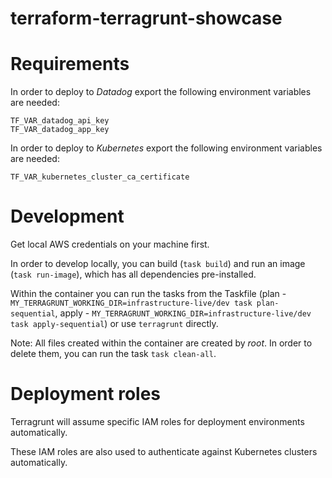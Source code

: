 # terraform-terragrunt-showcase

# Requirements

In order to deploy to *Datadog* export the following environment variables are needed:
```shell script
TF_VAR_datadog_api_key
TF_VAR_datadog_app_key
```

In order to deploy to *Kubernetes* export the following environment variables are needed:
```shell script
TF_VAR_kubernetes_cluster_ca_certificate
```

# Development

Get local AWS credentials on your machine first.

In order to develop locally, you can build (`task build`) and run an image (`task run-image`), which has all dependencies pre-installed.

Within the container you can run the tasks from the Taskfile (plan - `MY_TERRAGRUNT_WORKING_DIR=infrastructure-live/dev task plan-sequential`, apply - `MY_TERRAGRUNT_WORKING_DIR=infrastructure-live/dev task apply-sequential`) or use `terragrunt` directly.

Note: All files created within the container are created by _root_. In order to delete them, you can run the task `task clean-all`.

# Deployment roles

Terragrunt will assume specific IAM roles for deployment environments automatically.

These IAM roles are also used to authenticate against Kubernetes clusters automatically.